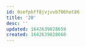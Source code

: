 ```yaml
---
id: 0sefpbff8jvjvvb706hot86
title: '20'
desc: ''
updated: 1642639828659
created: 1642639828660
---
```


